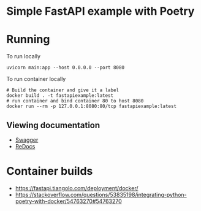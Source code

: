# Simple FastAPI example with Poetry


# Running

To run locally

    uvicorn main:app --host 0.0.0.0 --port 8080

To run container locally

    # Build the container and give it a label
    docker build . -t fastapiexample:latest
    # run container and bind container 80 to host 8080
    docker run --rm -p 127.0.0.1:8080:80/tcp fastapiexample:latest 


## Viewing documentation

 * [Swagger](http://127.0.0.1:8080/docs)
 * [ReDocs](http://127.0.0.1:8080/redoc)

# Container builds

 * https://fastapi.tiangolo.com/deployment/docker/
 * https://stackoverflow.com/questions/53835198/integrating-python-poetry-with-docker/54763270#54763270
